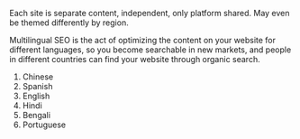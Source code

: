 Each site is separate content, independent, only platform shared. May even be themed differently by region.

Multilingual SEO is the act of optimizing the content on your website for different languages, so you become searchable in new markets, and people in different countries can find your website through organic search.


1. Chinese
2. Spanish
3. English
4. Hindi
5. Bengali
6. Portuguese